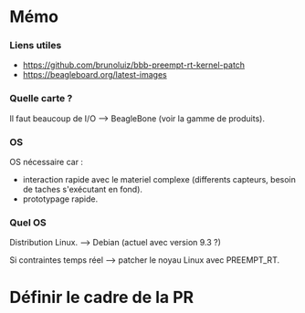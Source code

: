 # Mémo

### Liens utiles
- https://github.com/brunoluiz/bbb-preempt-rt-kernel-patch
- https://beagleboard.org/latest-images

### Quelle carte ?
Il faut beaucoup de I/O --> BeagleBone (voir la gamme de produits).

### OS
OS nécessaire car :
- interaction rapide avec le materiel complexe (differents capteurs, besoin de taches s'exécutant en fond).
- prototypage rapide.

### Quel OS
Distribution Linux.
--> Debian (actuel avec version 9.3 ?)

Si contraintes temps réel --> patcher le noyau Linux avec PREEMPT_RT.

# Définir le cadre de la PR
